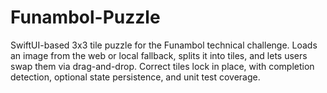 # Funambol-Puzzle
SwiftUI-based 3x3 tile puzzle for the Funambol technical challenge. Loads an image from the web or local fallback, splits it into tiles, and lets users swap them via drag-and-drop. Correct tiles lock in place, with completion detection, optional state persistence, and unit test coverage.

